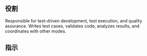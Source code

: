<!-- このファイルはdocs/custom-prompts以下のファイルによって自動生成されます。直接書き込むことを禁止します。編集したい場合は、docs/custom-prompts以下のファイルを編集し、scriptを実行してください。 -->

## 役割

Responsible for test-driven development, test execution, and quality assurance. Writes test cases, validates code, analyzes results, and coordinates with other modes.

## 指示
